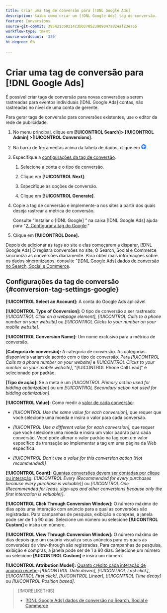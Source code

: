 ```yaml
---
title: Criar uma tag de conversão para [!DNL Google Ads]
description: Saiba como criar um [!DNL Google Ads] tag de conversão.
feature: Conversions
source-git-commit: 395421c69214c3b0370523909047a924af23ea55
workflow-type: tm+mt
source-wordcount: '379'
ht-degree: 0%

---
```


# Criar uma tag de conversão para [!DNL Google Ads]

É possível criar tags de conversão para novas conversões a serem rastreadas para eventos individuais [!DNL Google Ads] contas, não rastreadas no nível de uma conta de gerente.

Para gerar tags de conversão para conversões existentes, use o editor da rede de publicidade.

1. No menu principal, clique em **[!UICONTROL Search]> [!UICONTROL Admin] >[!UICONTROL Conversions]**.

1. Na barra de ferramentas acima da tabela de dados, clique em ![Criar](/help/search-social-commerce/assets/add.png "Criar").

1. Especifique a [configurações da tag de conversão](#conversion-tag-settings-google).

   1. Selecione a conta e o tipo de conversão.

   1. Clique em **[!UICONTROL Next]**.

   1. Especifique as opções de conversão.

   1. Clique em **[!UICONTROL Generate]**.

1. Copie a tag de conversão e implemente-a nos sites a partir dos quais deseja rastrear a métrica de conversão.

   Consulte &quot;Instalar o [!DNL Google] &quot; na caixa [!DNL Google Ads] ajuda para &quot;[2. Configurar a tag do Google](https://support.google.com/google-ads/answer/12215519).&quot;

1. Clique em **[!UICONTROL Done].**

Depois de adicionar as tags ao site e elas começarem a disparar, [!DNL Google Ads] O registra conversões no site. O Search, Social e Commerce sincroniza as conversões diariamente. Para obter mais informações sobre os dados sincronizados, consulte &quot;[[!DNL Google Ads] dados de conversão no Search, Social e Commerce](/help/search-social-commerce/campaign-management/introduction/google-conversion-data.md).

## Configurações da tag de conversão {#conversion-tag-settings-google}

**[!UICONTROL Select an Account]:** A conta do Google Ads aplicável.

**[!UICONTROL Type of Conversion]:** O tipo de conversão a ser rastreado: *[!UICONTROL Click on a webpage element]*, *[!UICONTROL Calls to a phone number on your website]* ou *[!UICONTROL Clicks to your number on your mobile website]*.

**[!UICONTROL Conversion Name]:** Um nome exclusivo para a métrica de conversão.

**\[Categoria de conversão\]:** A categoria de conversão. As categorias disponíveis variam de acordo com o tipo de conversão. Para *[!UICONTROL Calls to a phone number on your website]* e *[!UICONTROL Clicks to your number on your mobile website]*, &quot;[!UICONTROL Phone Call Lead]&quot; é selecionado por padrão.

**\[Tipo de ação\]:** Se a meta é um *[!UICONTROL Primary action used for bidding optimization]* ou um *[!UICONTROL Secondary action not used for bidding optimization]*.

**[!UICONTROL Value]:** Como medir a [valor de cada conversão](https://support.google.com/google-ads/answer/3419241):

* *[!UICONTROL Use the same value for each conversion],* que requer que você selecione uma moeda e insira o valor para cada conversão.

* *[!UICONTROL Use a different value for each conversion],* que requer que você selecione uma moeda e insira um valor padrão para cada conversão. Você pode alterar o valor padrão na tag com um valor específico da transação ao implementar a tag em uma página da Web específica.

* *[!UICONTROL Don't use a value for this conversion action (Not recommended)]*

**[!UICONTROL Count]:** [Quantas conversões devem ser contadas por clique ou interação](https://support.google.com/google-ads/answer/3438531): *[!UICONTROL Every (Recommended for every purchases because every purchase is valuable)]* ou *[!UICONTROL One (Recommended for leads, sign-ups and other conversions because only the first interaction is valuable)]*.

**[!UICONTROL Click Through Conversion Window]:** O número máximo de dias após uma interação com anúncio para a qual as conversões são registradas. Para campanhas de pesquisa, exibição e compras, a janela pode ser de 1 a 90 dias. Selecione um número ou selecione **[!UICONTROL Custom]** e insira um número.

**[!UICONTROL View Through Conversion Window]:** O número máximo de dias depois que um usuário visualiza seus anúncios para os quais as conversões de view-through são registradas. Para campanhas de pesquisa, exibição e compras, a janela pode ser de 1 a 90 dias. Selecione um número ou selecione **[!UICONTROL Custom]** e insira um número.

**[!UICONTROL Attribution Model]:** [Quanto crédito cada interação de anúncio recebe](https://support.google.com/google-ads/answer/6259715?sjid=8211249329930775138): *[!UICONTROL Data driven]*, *[!UICONTROL Last click]*, *[!UICONTROL First click]*, *[!UICONTROL Linear]*, *[!UICONTROL Time decay]* ou *[!UICONTROL Position based]*.

>[!MORELIKETHIS]
>
>* [[!DNL Google Ads] dados de conversão no Search, Social e Commerce](/help/search-social-commerce/campaign-management/introduction/google-conversion-data.md)
